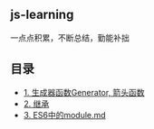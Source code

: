 ## js-learning

一点点积累，不断总结，勤能补拙

## 目录
* [1. 生成器函数Generator, 箭头函数](https://github.com/Novak12/js-learning/blob/master/doc/1.%20%E7%94%9F%E6%88%90%E5%99%A8%E5%87%BD%E6%95%B0Generator%2C%20%E7%AE%AD%E5%A4%B4%E5%87%BD%E6%95%B0.md)
* [2. 继承](https://github.com/Novak12/js-learning/blob/master/doc/2.%20%E7%BB%A7%E6%89%BF.md)
* [3. ES6中的module.md](https://github.com/Novak12/js-learning/blob/master/doc/3.%20ES6%E4%B8%AD%E7%9A%84module.md)
